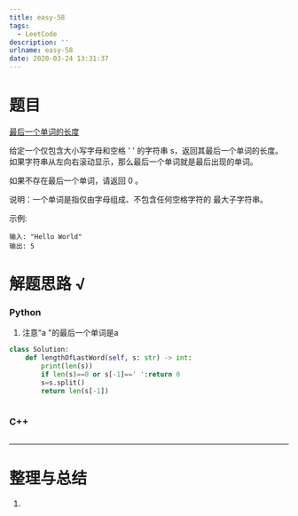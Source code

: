 ```yaml
---
title: easy-58
tags:
  - LeetCode
description: ''
urlname: easy-58
date: 2020-03-24 13:31:37
---
```


# 题目

[最后一个单词的长度](https://leetcode-cn.com/problems/length-of-last-word/)

给定一个仅包含大小写字母和空格 ' ' 的字符串 s，返回其最后一个单词的长度。如果字符串从左向右滚动显示，那么最后一个单词就是最后出现的单词。

如果不存在最后一个单词，请返回 0 。

说明：一个单词是指仅由字母组成、不包含任何空格字符的 最大子字符串。 

示例:

```
输入: "Hello World"
输出: 5
```



# 解题思路 √

### Python

1. 注意"a "的最后一个单词是a

```python
class Solution:
    def lengthOfLastWord(self, s: str) -> int:
        print(len(s))
        if len(s)==0 or s[-1]==' ':return 0
        s=s.split()
        return len(s[-1])
```


```python

```



### C++

```cpp

```

---



# 整理与总结

1. 

